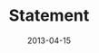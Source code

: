 ---
layout: music 
title: "Statement"
series: "ROI"
date: 2013-04-15 
description: "We’ll have the chance to invest for an enormous return."
audio: "http://www.crossroads.net/players/media/hq/roi_06.mp3"
audio-duration: "43:01"
src: "http://www.crossroads.net/players/media/mediumHz/190x110_ROI.jpg"
---